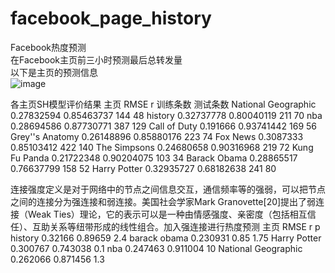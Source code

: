 # facebook_page_history
Facebook热度预测<br />
在Facebook主页前三小时预测最后总转发量<br />
以下是主页的预测信息<br />
 ![image](https://github.com/yxzero/facebook_page_history/blob/master/%E7%BD%91%E9%A1%B5%E6%88%AA%E5%9B%BE.png)

各主页SH模型评价结果
主页 RMSE r 训练条数 测试条数
National Geographic 0.27832594 0.85463737 144 48
history	0.32737778	0.80040119	211	70
nba	0.28694586	0.87730771	387	129
Call of Duty	0.191666	0.93741442	169	56
Grey''s Anatomy	0.26148896	0.85880176	223	74
Fox News	0.3087333	0.85103412	422	140
The Simpsons	0.24680658	0.90316968	219	72
Kung Fu Panda	0.21722348	0.90204075	103	34
Barack Obama	0.28865517	0.76637799	158	52
Harry Potter	0.32935727	0.68182638	241	80

连接强度定义是对于网络中的节点之间信息交互，通信频率等的强弱，可以把节点之间的连接分为强连接和弱连接。美国社会学家Mark Granovette[20]提出了弱连接（Weak Ties）理论，它的表示可以是一种由情感强度、亲密度（包括相互信任）、互助关系等纽带形成的线性组合。加入强连接进行热度预测
主页	RMSE	r	p
history	0.32166	0.89659	2.4
barack obama	0.230931	0.85	1.75
Harry Potter	0.300767	0.743038	0.1
nba	0.247463	0.911004	  10
National Geographic	0.262066	0.871456	1.3
